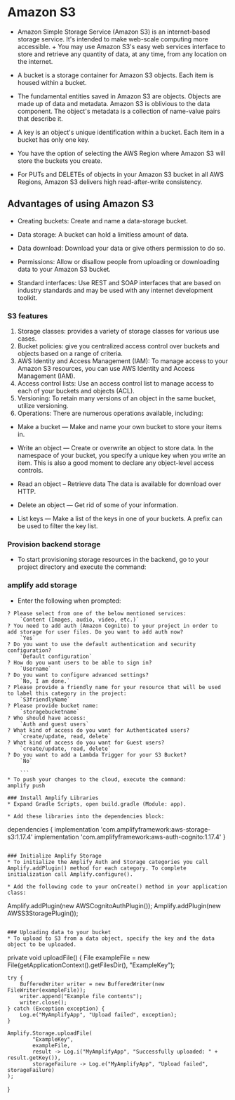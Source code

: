# Amazon S3

+ Amazon Simple Storage Service (Amazon S3) is an internet-based storage service. It's intended to make web-scale computing more accessible. + You may use Amazon S3's easy web services interface to store and retrieve any quantity of data, at any time, from any location on the internet.
+ A bucket is a storage container for Amazon S3 objects. Each item is housed within a bucket.

+ The fundamental entities saved in Amazon S3 are objects. Objects are made up of data and metadata. Amazon S3 is oblivious to the data component. The object's metadata is a collection of name-value pairs that describe it.

+ A key is an object's unique identification within a bucket. Each item in a bucket has only one key.

+ You have the option of selecting the AWS Region where Amazon S3 will store the buckets you create.

+ For PUTs and DELETEs of objects in your Amazon S3 bucket in all AWS Regions, Amazon S3 delivers high read-after-write consistency.

## Advantages of using Amazon S3

+ Creating buckets: Create and name a data-storage bucket.

+ Data storage: A bucket can hold a limitless amount of data.

+ Data download: Download your data or give others permission to do so.

+ Permissions: Allow or disallow people from uploading or downloading data to your Amazon S3 bucket.

+ Standard interfaces: Use REST and SOAP interfaces that are based on industry standards and may be used with any internet development toolkit.

### S3 features

1. Storage classes: provides a variety of storage classes for various use cases.
2. Bucket policies: give you centralized access control over buckets and objects based on a range of criteria.
3. AWS Identity and Access Management (IAM): To manage access to your Amazon S3 resources, you can use AWS Identity and Access Management (IAM).
4. Access control lists: Use an access control list to manage access to each of your buckets and objects (ACL).
5. Versioning: To retain many versions of an object in the same bucket, utilize versioning.
6. Operations: There are numerous operations available, including:

+ Make a bucket — Make and name your own bucket to store your items in.

+ Write an object — Create or overwrite an object to store data. In the namespace of your bucket, you specify a unique key when you write an item. This is also a good moment to declare any object-level access controls.

+ Read an object – Retrieve data The data is available for download over HTTP.

+ Delete an object — Get rid of some of your information.

+ List keys — Make a list of the keys in one of your buckets. A prefix can be used to filter the key list.

### Provision backend storage

+ To start provisioning storage resources in the backend, go to your project directory and execute the command:

### amplify add storage

+ Enter the following when prompted:

```
? Please select from one of the below mentioned services:
    `Content (Images, audio, video, etc.)`
? You need to add auth (Amazon Cognito) to your project in order to add storage for user files. Do you want to add auth now?
    `Yes`
? Do you want to use the default authentication and security configuration?
    `Default configuration`
? How do you want users to be able to sign in?
    `Username`
? Do you want to configure advanced settings?
    `No, I am done.`
? Please provide a friendly name for your resource that will be used to label this category in the project:
    `S3friendlyName`
? Please provide bucket name:
    `storagebucketname`
? Who should have access:
    `Auth and guest users`
? What kind of access do you want for Authenticated users?
    `create/update, read, delete`
? What kind of access do you want for Guest users?
    `create/update, read, delete`
? Do you want to add a Lambda Trigger for your S3 Bucket?
    `No`

    ```
* To push your changes to the cloud, execute the command:
amplify push

### Install Amplify Libraries
* Expand Gradle Scripts, open build.gradle (Module: app).

* Add these libraries into the dependencies block:

```

dependencies {
    implementation 'com.amplifyframework:aws-storage-s3:1.17.4'
    implementation 'com.amplifyframework:aws-auth-cognito:1.17.4'
}

```

### Initialize Amplify Storage
* To initialize the Amplify Auth and Storage categories you call Amplify.addPlugin() method for each category. To complete initialization call Amplify.configure().

* Add the following code to your onCreate() method in your application class:

```

Amplify.addPlugin(new AWSCognitoAuthPlugin());
Amplify.addPlugin(new AWSS3StoragePlugin());

```

### Uploading data to your bucket
* To upload to S3 from a data object, specify the key and the data object to be uploaded.

```

private void uploadFile() {
    File exampleFile = new File(getApplicationContext().getFilesDir(), "ExampleKey");

    try {
        BufferedWriter writer = new BufferedWriter(new FileWriter(exampleFile));
        writer.append("Example file contents");
        writer.close();
    } catch (Exception exception) {
        Log.e("MyAmplifyApp", "Upload failed", exception);
    }

    Amplify.Storage.uploadFile(
            "ExampleKey",
            exampleFile,
            result -> Log.i("MyAmplifyApp", "Successfully uploaded: " + result.getKey()),
            storageFailure -> Log.e("MyAmplifyApp", "Upload failed", storageFailure)
    );
}
